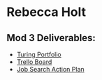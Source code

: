 # Rebecca Holt

## Mod 3 Deliverables:

* [Turing Portfolio](https://www.turing.io/alumni/rebecca-holt)
* [Trello Board](https://trello.com/b/Fya2fXFo/turing-prof-dev)
* [Job Search Action Plan](https://gist.github.com/becs919/7df918296931a128d948b532d5ae5af1)
